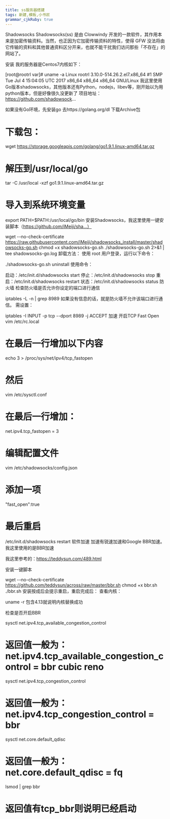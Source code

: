 ```yaml
---
title: ss服务器搭建
tags: 新建,模板,小书匠
grammar_cjkRuby: true
---
```



Shadowsocks
Shadowsocks(ss) 是由 Clowwindy 开发的一款软件，其作用本来是加密传输资料。当然，也正因为它加密传输资料的特性，使得 GFW 没法将由它传输的资料和其他普通资料区分开来，也就不能干扰我们访问那些「不存在」的网站了。

安装
我的服务器是Centos7内核如下：

[root@rootrl var]# uname -a
Linux rootrl 3.10.0-514.26.2.el7.x86_64 #1 SMP Tue Jul 4 15:04:05 UTC 2017 x86_64 x86_64 x86_64 GNU/Linux
我这里使用Go版本shadowsocks，其他版本还有Python，nodejs，libev等，刚开始以为用python版本，但是好像很久没更新了
项目地址：https://github.com/shadowsock...

如果没有Go环境，先安装go
去https://golang.org/dl 下载Archive包

# 下载包：
wget https://storage.googleapis.com/golang/go1.9.1.linux-amd64.tar.gz

# 解压到/usr/local/go
tar -C /usr/local -xzf go1.9.1.linux-amd64.tar.gz

# 导入到系统环境变量
export PATH=$PATH:/usr/local/go/bin
安装Shadowsocks，我这里使用一键安装脚本（https://github.com/iMeiji/sha...）

wget --no-check-certificate https://raw.githubusercontent.com/iMeiji/shadowsocks_install/master/shadowsocks-go.sh
chmod +x shadowsocks-go.sh
./shadowsocks-go.sh 2>&1 | tee shadowsocks-go.log
卸载方法：
使用 root 用户登录，运行以下命令：

./shadowsocks-go.sh uninstall
使用命令：

启动：/etc/init.d/shadowsocks start
停止：/etc/init.d/shadowsocks stop
重启：/etc/init.d/shadowsocks restart
状态：/etc/init.d/shadowsocks status
防火墙
检查防火墙是否允许你设定的端口进行通信

iptables -L -n | grep 8989
如果没有信息的话，就是防火墙不允许该端口进行通信。
需设置：

iptables -I INPUT -p tcp --dport 8989 -j ACCEPT
加速
开启TCP Fast Open
vim /etc/rc.local

# 在最后一行增加以下内容
echo 3 > /proc/sys/net/ipv4/tcp_fastopen

# 然后
vim /etc/sysctl.conf

# 在最后一行增加：
net.ipv4.tcp_fastopen = 3

# 编辑配置文件
vim /etc/shadowsocks/config.json
# 添加一项
"fast_open":true

# 最后重启
/etc/init.d/shadowsocks restart
软件加速
加速有锐速加速和Google BBR加速。我这里使用的是BBR加速

我这里参考的：https://teddysun.com/489.html

安装一键脚本

wget --no-check-certificate https://github.com/teddysun/across/raw/master/bbr.sh
chmod +x bbr.sh
./bbr.sh
安装按成后会提示重启，重启完成后：
查看内核：

uname -r
包含4.13就说明内核替换成功

检查是否开启BBR

sysctl net.ipv4.tcp_available_congestion_control
# 返回值一般为：net.ipv4.tcp_available_congestion_control = bbr cubic reno

sysctl net.ipv4.tcp_congestion_control
# 返回值一般为：net.ipv4.tcp_congestion_control = bbr

sysctl net.core.default_qdisc
# 返回值一般为：net.core.default_qdisc = fq

lsmod | grep bbr
# 返回值有tcp_bbr则说明已经启动